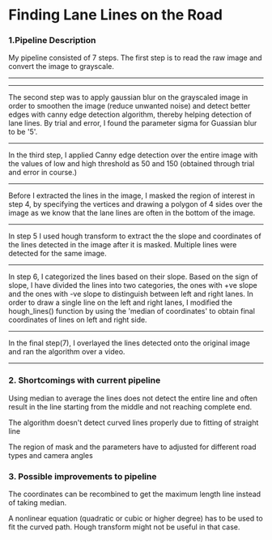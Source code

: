 # **Finding Lane Lines on the Road** 

### 1.Pipeline Description

My pipeline consisted of 7 steps. The first step is to read the raw image and convert the image to grayscale.

[//]: # (Image References)

[image1]: /writeup_images/1.png "Original"

---
[//]: # (Image References)

[image1]: /writeup_images/2.png "Grayscale"

---

The second step was to apply gaussian blur on the grayscaled image in order to smoothen the image (reduce unwanted noise) and detect better edges with canny edge detection algorithm, thereby helping detection of lane lines. By trial and error, I found the parameter sigma for Guassian blur to be '5'.

[//]: # (Image References)

[image1]: /writeup_images/3.png "Gaussian Blur"

---
In the third step, I applied Canny edge detection over the entire image with the values of low and high threshold as 50 and 150 (obtained through trial and error in course.)

[//]: # (Image References)

[image1]: /writeup_images/4.png "Canny Edge"

---
Before I extracted the lines in the image, I masked the region of interest in step 4, by specifying the vertices and drawing a polygon of 4 sides over the image as we know that the lane lines are often in the bottom of the image.

[//]: # (Image References)

[image1]: /writeup_images/5.png "Region of Interest"

---
In step 5 I used hough transform to extract the the slope and coordinates of the lines detected in the image after it is masked. Multiple lines were detected for the same image.

[//]: # (Image References)

[image1]: /writeup_images/8.png "Hough Transform"

---
In step 6, I categorized the lines based on their slope. Based on the sign of slope, I have divided the lines into two categories, the ones with +ve slope and the ones with -ve slope to distinguish between left and right lanes. In order to draw a single line on the left and right lanes, I modified the hough_lines() function by using the 'median of coordinates' to obtain final coordinates of lines on left and right side.

[//]: # (Image References)

[image1]: /writeup_images/6.png "Hough Transform with median averaging"

---
In the final step(7), I overlayed the lines detected onto the original image and ran the algorithm over a video.


[//]: # (Image References)

[image1]: /writeup_images/7.png "Final Image with lane lines"

---
### 2. Shortcomings with current pipeline

Using median to average the lines does not detect the entire line and often result in the line starting from the middle and not reaching complete end. 

The algorithm doesn't detect curved lines properly due to fitting of straight line

The region of mask and the parameters have to adjusted for different road types and camera angles


### 3. Possible improvements to pipeline

The coordinates can be recombined to get the maximum length line instead of taking median.

A nonlinear equation (quadratic or cubic or higher degree) has to be used to fit the curved path. Hough transform might not be useful in that case. 
